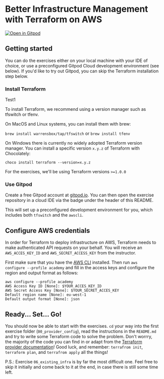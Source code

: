 # Better Infrastructure Management with Terraform on AWS 

[![Open in Gitpod](https://gitpod.io/button/open-in-gitpod.svg)](https://gitpod.io/#https://github.com/jvanbuel/better-infrastructure-management-with-terraform)


## Getting started

You can do the exercises either on your local machine with your IDE of choice, or use a preconfigured Gitpod Cloud development environment (see below). If you'd like to
try out Gitpod, you can skip the Terraform installation step below. 

### Install Terraform 

Test1

To install Terraform, we recommend using a version manager such as tfswitch or tfenv.

On MacOS and Linux systems, you can install them with brew:

`brew install warrensbox/tap/tfswitch` or `brew install tfenv`

On Windows there is currently no widely adopted Terraform version manager. You can install a specific version `x.y.z` of Terraform with Chocolately:

`choco install terraform --version=x.y.z`

For the exercises, we'll be using Terraform versions `>=1.0.0`

### Use Gitpod 

Create a free Gitpod account at [gitpod.io](https://www.gitpod.io). You can then open the exercise repository in a cloud IDE via the badge under the header of this README.

This will set up a preconfigured development environment for you, which includes both `tfswitch` and the `awscli`. 

## Configure AWS credentials 

In order for Terraform to deploy infrastructure on AWS, Terraform needs to make authenticated API requests on your behalf. 
You will receive an `AWS_ACCES_KEY_ID` and `AWS_SECRET_ACCESS_KEY` from the instructor. 

First make sure that you have the [AWS CLI](https://docs.aws.amazon.com/cli/latest/userguide/cli-chap-install.html)
installed. Then run `aws configure --profile academy` and fill in the access keys and configure the region and output format as follows:

```
aws configure --profile academy
AWS Access Key ID [None]: $YOUR_ACCES_KEY_ID
AWS Secret Access Key [None]: $YOUR_SECRET_ACCES_KEY
Default region name [None]: eu-west-1
Default output format [None]: json
```

## Ready... Set... Go!

You should now be able to start with the exercises. `cd` your way into the first exercise folder (`00_provider_config`), read the instructions in the `README.md` and try to write some Terraform code to solve the problem. Don't worrry, the majority of the code you can find in or adapt from the [Terraform provider documentation](https://registry.terraform.io/providers/hashicorp/aws/latest/docs)! Good luck, and remember: `terrafrom init`, `terraform plan`, and `terrafrom apply` all the things! 

P.S.: Exercise `06_existing_infra` is by far the most difficult one. Feel free to skip it initially and come back to it at the end, in case there is still some time left. 
